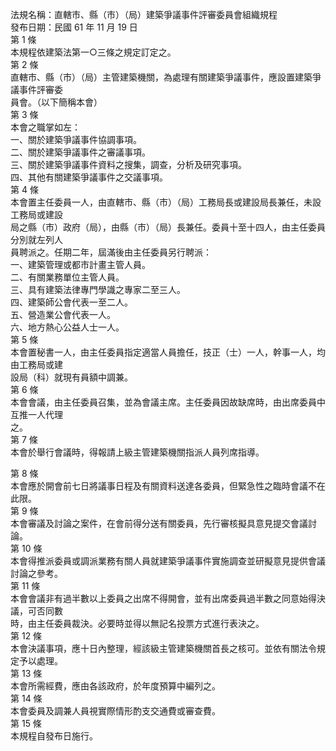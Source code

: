 法規名稱：直轄市、縣（市）（局）建築爭議事件評審委員會組織規程  
發布日期：民國 61 年 11 月 19 日  
第 1 條  
本規程依建築法第一○三條之規定訂定之。  
第 2 條  
直轄市、縣（市）（局）主管建築機關，為處理有關建築爭議事件，應設置建築爭議事件評審委  
員會。（以下簡稱本會）  
第 3 條  
本會之職掌如左：  
一、關於建築爭議事件協調事項。  
二、關於建築爭議事件之審議事項。  
三、關於建築爭議事件資料之搜集，調查，分析及研究事項。  
四、其他有關建築爭議事件之交議事項。  
第 4 條  
本會置主任委員一人，由直轄市、縣（市）（局）工務局長或建設局長兼任，未設工務局或建設  
局之縣（市）政府（局），由縣（市）（局）長兼任。委員十至十四人，由主任委員分別就左列人  
員聘派之。任期二年，屆滿後由主任委員另行聘派：  
一、建築管理或都市計畫主管人員。  
二、有關業務單位主管人員。  
三、具有建築法律專門學識之專家二至三人。  
四、建築師公會代表一至二人。  
五、營造業公會代表一人。  
六、地方熱心公益人士一人。  
第 5 條  
本會置秘書一人，由主任委員指定適當人員擔任，技正（士）一人，幹事一人，均由工務局或建  
設局（科）就現有員額中調兼。  
第 6 條  
本會會議，由主任委員召集，並為會議主席。主任委員因故缺席時，由出席委員中互推一人代理  
之。  
第 7 條  
本會於舉行會議時，得報請上級主管建築機關指派人員列席指導。  


第 8 條  
本會應於開會前七日將議事日程及有關資料送達各委員，但緊急性之臨時會議不在此限。  
第 9 條  
本會審議及討論之案件，在會前得分送有關委員，先行審核擬具意見提交會議討論。  
第 10 條  
本會得推派委員或調派業務有關人員就建築爭議事件實施調查並研擬意見提供會議討論之參考。  
第 11 條  
本會會議非有過半數以上委員之出席不得開會，並有出席委員過半數之同意始得決議，可否同數  
時，由主任委員裁決。必要時並得以無記名投票方式進行表決之。  
第 12 條  
本會決議事項，應十日內整理，經該級主管建築機關首長之核可。並依有關法令規定予以處理。  
第 13 條  
本會所需經費，應由各該政府，於年度預算中編列之。  
第 14 條  
本會委員及調兼人員視實際情形酌支交通費或審查費。  
第 15 條  
本規程自發布日施行。  


